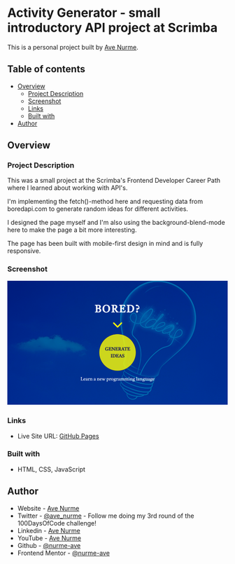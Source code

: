 # Activity Generator - small introductory API project at Scrimba

This is a personal project built by [Ave Nurme](https://www.avenurme.dev).

## Table of contents

- [Overview](#overview)
  - [Project Description](#project-description)
  - [Screenshot](#screenshot)
  - [Links](#links)
  - [Built with](#built-with)
- [Author](#author)

## Overview

### Project Description

This was a small project at the Scrimba's Frontend Developer Career Path where I learned about working with API's.

I'm implementing the fetch()-method here and requesting data from boredapi.com to generate random ideas for different activities.

I designed the page myself and I'm also using the background-blend-mode here to make the page a bit more interesting.

The page has been built with mobile-first design in mind and is fully responsive.

### Screenshot

![Screenshot of my solution](/images/bored_api_screenshot.png)

### Links

- Live Site URL: [GitHub Pages](https://nurme-ave.github.io/activity-generator/)

### Built with

- HTML, CSS, JavaScript

## Author

- Website - [Ave Nurme](https://www.avenurme.dev)
- Twitter - [@ave\_nurme](https://twitter.com/ave_nurme) - Follow me doing my 3rd round of the 100DaysOfCode challenge!
- Linkedin - [Ave Nurme](https://www.linkedin.com/in/ave-nurme)
- YouTube - [Ave Nurme](https://www.youtube.com/channel/UC_kKIEE66Wa5bAxjqoI1A8w/videos)
- Github - [@nurme-ave](https://github.com/nurme-ave)
- Frontend Mentor - [@nurme-ave](https://www.frontendmentor.io/profile/nurme-ave)
